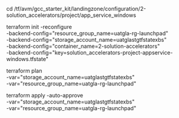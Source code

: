 cd /tf/avm/gcc_starter_kit/landingzone/configuration/2-solution_accelerators/project/app_service_windows

terraform init  -reconfigure \
-backend-config="resource_group_name=uatgla-rg-launchpad" \
-backend-config="storage_account_name=uatglastgtfstatexbs" \
-backend-config="container_name=2-solution-accelerators" \
-backend-config="key=solution_accelerators-project-appservice-windows.tfstate"

terraform plan \
-var="storage_account_name=uatglastgtfstatexbs" \
-var="resource_group_name=uatgla-rg-launchpad"

terraform apply -auto-approve \
-var="storage_account_name=uatglastgtfstatexbs" \
-var="resource_group_name=uatgla-rg-launchpad"
